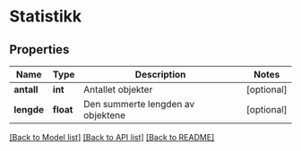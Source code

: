 # Statistikk

## Properties
Name | Type | Description | Notes
------------ | ------------- | ------------- | -------------
**antall** | **int** | Antallet objekter | [optional] 
**lengde** | **float** | Den summerte lengden av objektene | [optional] 

[[Back to Model list]](../README.md#documentation-for-models) [[Back to API list]](../README.md#documentation-for-api-endpoints) [[Back to README]](../README.md)

